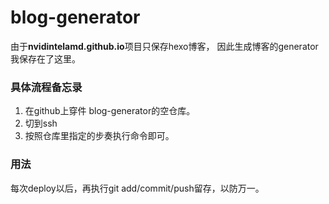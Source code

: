 # blog-generator

由于**nvidintelamd.github.io**项目只保存hexo博客，
因此生成博客的generator我保存在了这里。

### 具体流程备忘录
1. 在github上穿件 blog-generator的空仓库。
2. 切到ssh
3. 按照仓库里指定的步奏执行命令即可。

### 用法
每次deploy以后，再执行git add/commit/push留存，以防万一。
